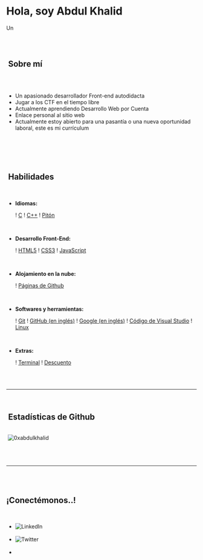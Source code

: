 <h1 alinear="centro"><b>Hola, soy Abdul Khalid </b><img Fuente="https://media.giphy.com/media/hvRJCLFzcasrR4ia7z/giphy.gif" Ancho="35"></h1>
<!--  -->Un
<p alinear="centro">
  <un href="https://github.com/DenverCoder1/readme-typing-svg"><img Fuente="https://readme-typing-svg.herokuapp.com?font=Time+New+Roman&color=cyan&size=25&centavoer=true&vCenter=true&width=600&height=100&lines=Assalamu+O+Alaikum+Warahmatullah..&corazones;++; Autodidacta+Front-End+Desarrollador,; Informática+Ciencia+Estudiante,; CTF+Novato,; Activo+Aprendiz/Investigador,; Amor+para+aprender+nuevo+cosas.. <3"></un>
</p>


<Br>



	
## <imagen><img Fuente = "https://github.com/0xAbdulKhalid/0xAbdulKhalid/raw/main/assets/mdImages/about_me.gif" Ancho = 50px></imagen> **Sobre mí**

<imagen> <img alinear="Derecha" Fuente="https://github.com/0xAbdulKhalid/0xAbdulKhalid/raw/main/assets/mdImages/Right_Side.gif" Ancho = 250px></imagen>

<Br>

- Un apasionado desarrollador Front-end autodidacta
- Jugar a los CTF en el tiempo libre
- Actualmente aprendiendo Desarrollo Web por Cuenta
- Enlace personal al sitio web[](https://www.0xabdulkhalid.ml)
- Actualmente estoy abierto para una pasantía o una nueva oportunidad laboral, este es mi currículum[](https://read.cv/0xabdulkhalid)

<Br><Br>

<img Fuente="https://user-images.githubusercontent.com/73097560/115834477-dbab4500-a447-11eb-908a-139a6edaec5c.gif"><Br><Br>

## <img Fuente="https://media2.giphy.com/media/QssGEmpkyEOhBCb7e1/giphy.gif?cid=ecf05e47a0n3gi1bfqntqmob8g9aid1oyj2wr3ds3mg700bl&rid=giphy.gif" Ancho ="25"><b> Habilidades</b>
<Br>

<p alinear="centro">

- **Idiomas:**
    
    ! [C](https://img.shields.io/badge/C%20-%232370ED.svg?style=for-the-badge&logo=c&logoColor=white)
    ! [C++](https://img.shields.io/badge/C++%20-%2300599C.svg?style=for-the-badge&logo=c%2B%2B&logoColor=white)
    ! [Pitón](https://img.shields.io/badge/Python%20-%2314354C.svg?style=for-the-badge&logo=python&logoColor=white)

<Br>   
    
- **Desarrollo Front-End:**

   ! [HTML5](https://img.shields.io/badge/HTML5%20-%23E34F26.svg?style=for-the-badge&logo=html5&logoColor=white)
   ! [CSS3](https://img.shields.io/badge/CSS%20-%231572B6.svg?style=for-the-badge&logo=css3&logoColor=white)
   ! [JavaScript](https://img.shields.io/badge/JavaScript%20-%23F7DF1E.svg?style=for-the-badge&logo=javascript&logoColor=black)

<Br>

- **Alojamiento en la nube:**

    ! [Páginas de Github](https://img.shields.io/badge/GitHub%20Pages-%23327FC7.svg?style=for-the-badge&logo=github&logoColor=white)
    
<Br>

- **Softwares y herramientas:**

    ! [Git](https://img.shields.io/badge/git-%23F05033.svg?style=for-the-badge&logo=git&logoColor=white)
    ! [GitHub (en inglés)](https://img.shields.io/badge/github-%23121011.svg?style=for-the-badge&logo=github&logoColor=white)
    ! [Google (en inglés)](https://img.shields.io/badge/google-%234285F4.svg?style=for-the-badge&logo=google&logoColor=white)
    ! [Código de Visual Studio](https://img.shields.io/badge/Visual%20Studio%20Code-0078d7.svg?style=for-the-badge&logo=visual-studio-code&logoColor=white)
    ! [Linux](https://img.shields.io/badge/Linux-FCC624?style=for-the-badge&logo=linux&logoColor=black) 

<Br>

- **Extras:**

    ! [Terminal](https://img.shields.io/badge/Terminal-%23054020?style=for-the-badge&logo=gnu-bash&logoColor=white)
    ! [Descuento](https://img.shields.io/badge/markdown-%23000000.svg?style=for-the-badge&logo=markdown&logoColor=white)   


</p>

<Br>
<Br>

-----

<Br>


## <img Fuente="https://media.giphy.com/media/iY8CRBdQXODJSCERIr/giphy.gif" Ancho="35"><b> Estadísticas de Github </b>
<Br>

<Div alinear="centro">

<un href="https://github.com/0xabdulkhalid/">
  <img Fuente="https://github-readme-stats.vercel.app/api?username=0xabdulkhalid&include_all_commits=true&count_private=true&show_icons=true&line_height=20&title_color=7A7ADB&icon_color=2234AE&text_color=D3D3D3&bg_color=0,000000,130F40" Ancho="450"/>
  <img Fuente="https://github-readme-stats.vercel.app/api/top-langs?username=0xabdulkhalid&show_icons=true&locale=en&layout=compact&line_height=20&title_color=7A7ADB&icon_color=2234AE&text_color=D3D3D3&bg_color=0,000000,130F40" Ancho="375"  Alt="0xabdulkhalid"/>

</un>
</Div>

<Br>
<Br>
<Br>

-----

<Br>
<Br>

## <b> ¡Conectémonos..! </b><img Fuente="https://github.com/0xAbdulKhalid/0xAbdulKhalid/raw/main/assets/mdImages/handshake.gif" Ancho ="80">
<Br>
<Div alinear='Izquierda'>

<Ul>

<Li>
<un href="https://linkedin.com/in/0xabdulkhalid" blanco="_espacio en blanco">
<img Fuente="https://img.shields.io/badge/linkedin:  0xabdulkhalid-%2300acee.svg?color=405DE6&style=for-the-badge&logo=linkedin&logoColor=white" Alt=LinkedIn estilo="margen-inferior: 5Px;"/>
</un>
</Li>

<Br>

<Li>
<un href="https://twitter.com/0xabdulkhalid" blanco="_espacio en blanco">
<img Fuente="https://img.shields.io/badge/twitter:  0xabdulkhalid-%2300acee.svg?color=1DA1F2&style=for-the-badge&logo=twitter&logoColor=white" Alt=Twitter estilo="margen-inferior: 5Px;"/>
</un>
</Li>

<Br>

<Li>
<un href="mailto:0xabdulkhalid@gmail.com" blanco="_espacio en blanco">
<img Fuente="https://img.shields.io/badge/gmail: 0xabdulkhalid-%23EA4335.svg?style=para-la-insignia&logo=gmail&logoColor=blanco" t=correo estilo="margen-inferior: 5Px;" />
</un>
</Li>
	
</Ul>
